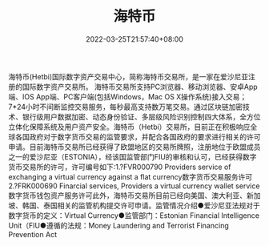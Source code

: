 ﻿---
weight: 
title: "海特币"
description: "海特币(Hetbi)国际数字资产交易中心，简称海特币交易所，是一家在爱沙尼亚注册的国际数字资产交易所。"
date: 2022-03-25T21:57:40+08:00
lastmod: 2022-03-25T16:45:40+08:00
draft: false
authors: ["Metabd"]
featuredImage: "haitebi.webp"
link: ""
tags: ["交易所","海特币"]
categories: ["navigation"]
navigation: ["交易所"]
lightgallery: true
toc: true
pinned: false
recommend: false
recommend1: false
---
海特币(Hetbi)国际数字资产交易中心，简称海特币交易所，是一家在爱沙尼亚注册的国际数字资产交易所。 海特币交易所支持PC浏览器、移动浏览器、安卓App端、IOS App端、PC客户端(包括Windows，Mac OS X操作系统)接入交易；7*24小时不间断监控交易服务，每秒最高支持数万笔交易。通过区块链加密技术、银行级用户数据加密、动态身份验证、多层级风险识别控制四大体系，全方位立体化保障系统及用户资产安全。海特币（Hetbi）交易所，目前正在积极响应全球各国政府对于数字货币交易的监管要求，并配合各国政府的要求进行相关的许可申请。目前海特币交易所已经获得了欧盟地区的交易所牌照，注册地位于欧盟成员之一的爱沙尼亚（ESTONIA），经该国监管部门FIU的审核和认可，已经获得数字货币交易所的许可，许可编号如下:1.?FVR000790 Providers service of exchanging a virtual currency against a flat currency数字货币交易服务许可2.?FRK000690 Finarcial services, Providers a virtual currency wallet service数字货币钱包资产服务许可此外，海特币交易所目前已经向美国、澳大利亚、新加坡、韩国、泰国相关的监管机构提交许可申请。监管情况介绍●爱沙尼亚法规对于数字货币的定义：Virtual Currency●监管部门：Estonian Financial Intelligence Unit（FIU●遵循的法规：Money Laundering and Terrorist Financing Prevention Act
